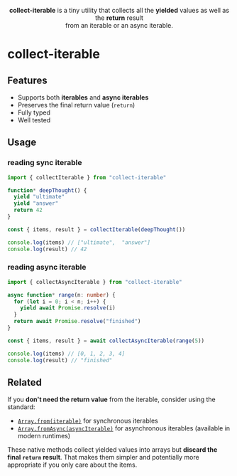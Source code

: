 <p align="center">
<b>collect-iterable</b> is a tiny utility that collects all the <b>yielded</b> values as well as the <b>return</b> result<br>from an iterable or an async iterable.
</p>

# collect-iterable

## Features

- Supports both **iterables** and **async iterables**
- Preserves the final return value (`return`)
- Fully typed
- Well tested

## Usage

### reading sync iterable

```ts
import { collectIterable } from "collect-iterable"

function* deepThought() {
  yield "ultimate"
  yield "answer"
  return 42
}

const { items, result } = collectIterable(deepThought())

console.log(items) // ["ultimate",  "answer"]
console.log(result) // 42
```

### reading async iterable

```ts
import { collectAsyncIterable } from "collect-iterable"

async function* range(n: number) {
  for (let i = 0; i < n; i++) {
    yield await Promise.resolve(i)
  }
  return await Promise.resolve("finished")
}

const { items, result } = await collectAsyncIterable(range(5))

console.log(items) // [0, 1, 2, 3, 4]
console.log(result) // "finished"
```

## Related

If you **don't need the return value** from the iterable, consider using the standard:

- [`Array.from(iterable)`](https://developer.mozilla.org/docs/Web/JavaScript/Reference/Global_Objects/Array/from) for synchronous iterables
- [`Array.fromAsync(asyncIterable)`](https://developer.mozilla.org/docs/Web/JavaScript/Reference/Global_Objects/Array/fromAsync) for asynchronous iterables (available in modern runtimes)

These native methods collect yielded values into arrays but **discard the final `return` result**. That makes them simpler and potentially more appropriate if you only care about the items.
